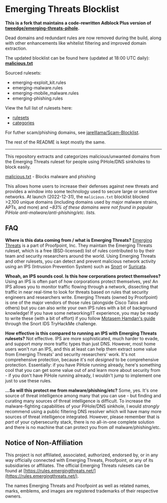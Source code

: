 # Emerging Threats Blocklist

**This is a fork that maintains a code-rewritten Adblock Plus version of [tweedge/emerging-threats-pihole](https://github.com/tweedge/emerging-threats-pihole).**

Dead domains and redundant rules are now removed during the build, along with other enhancements like whitelist filtering and improved domain extraction.

The updated blocklist can be found here (updated at 18:00 UTC daily): **[malicious.txt](https://raw.githubusercontent.com/jarelllama/Emerging-Threats/main/malicious.txt)**

Sourced rulesets:

* emerging-exploit_kit.rules
* emerging-malware.rules
* emerging-mobile_malware.rules
* emerging-phishing.rules

View the full list of rulesets here:

* [rulesets](https://rules.emergingthreats.net/)
* [categories](https://community.emergingthreats.net/t/current-suricata-5-and-suricata-6-rule-categories/94)

For futher scam/phishing domains, see [jarelllama/Scam-Blocklist](https://github.com/jarelllama/Scam-Blocklist).

The rest of the README is kept mostly the same.

---

This repository extracts and categorizes malicious/unwanted domains from the Emerging Threats ruleset for people using PiHole/DNS sinkholes to block easily.

[malicious.txt](https://raw.githubusercontent.com/jarelllama/Emerging-Threats/main/malicious.txt) - Blocks malware and phishing

This allows home users to increase their defenses against new threats and provides a window into some technology used to secure large or sensitive networks. At launch (2022-12-31), the `malicious.txt` blocklist blocked >2,100 unique domains (including domains used by major malware strains, APTs, and more) and *~83% of these domains were not found in popular PiHole anti-malware/anti-phishing/etc. lists.*

## FAQ

**Where is this data coming from / what is Emerging Threats?** [Emerging Threats](https://community.emergingthreats.net/) is a part of Proofpoint, Inc. They maintain the Emerging Threats ruleset, which is a free (BSD-licensed) list of rules contributed to by their team and security researchers around the world. Using Emerging Threats and other rulesets, you can detect and prevent malicious network activity using an IPS (Intrusion Prevention System) such as [Snort](https://www.snort.org/) or [Suricata](https://suricata.io/).

**Whoah, an IPS sounds cool. Is this how corporations protect themselves?** Using an IPS is often part of how corporations protect themselves, yes! An IPS allows you to monitor traffic flowing through a network, dissecting that traffic in near real-time to look for threats based on rules that security engineers and researchers write. Emerging Threats (owned by Proofpoint) is one of the major vendors of those rules (alongside Cisco Talos and others) but you can also write your own IPS rules with a bit of background knowledge! If you have some networking/IT experience, you may be ready to write these (with a bit of effort) if you follow [Motasem Hamdan's guide](https://www.youtube.com/watch?v=pvPdOO2VcwM) through the Snort IDS TryHackMe challenge.

**How effective is this compared to running an IPS with Emerging Threats rulesets?** Not effective. IPS are more sophisticated, much harder to evade, and support *many* more traffic types than just DNS. However, most home users won't run an IPS, and this at least can help them extract some value from Emerging Threats' and security researchers' work. It's not comprehensive protection, because it's not *designed* to be comprehensive protection. Essentially: if you have PiHole running already, here's something cool that you can get some value out of and learn more about security from - if you don't have PiHole running already, I wouldn't jump to implement one just to use these rules.

**...So will this protect me from malware/phishing/etc?** Some, yes. It's one source of threat intelligence among many that you can use - but finding and curating many sources of threat intelligence is difficult. To increase the malware-fighting capabilities of your PiHole/DNS sinkhole, I would *strongly* recommend using a public filtering DNS resolver which will have many more sources of threat intelligence integrated. However, please remember that is *part* of your cybersecurity stack, there is no all-in-one complete solution and there is no machine that can protect you from *all* malware/phishing/etc.

## Notice of Non-Affiliation

This project is not affiliated, associated, authorized, endorsed by, or in any way officially connected with Emerging Threats, Proofpoint, or any of its subsidiaries or affiliates. The official Emerging Threats rulesets can be found at [https://rules.emergingthreats.net/](https://rules.emergingthreats.net/).

The names Emerging Threats and Proofpoint as well as related names, marks, emblems, and images are registered trademarks of their respective owners.
